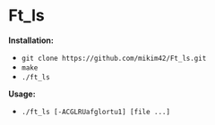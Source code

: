 # Ft_ls

__Installation:__

* `git clone https://github.com/mikim42/Ft_ls.git`
* `make`
* `./ft_ls`

**Usage:**
* `./ft_ls [-ACGLRUafglortu1] [file ...]`
